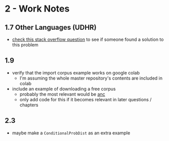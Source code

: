 # 2 - Work Notes

## 1.7 Other Languages (UDHR)

* [check this stack overflow question](https://stackoverflow.com/q/64019113/12578069) to see if someone found a solution to this problem

## 1.9

* verify that the import corpus example works on google colab
  * I'm assuming the whole master repository's contents are included in colab
* include an example of downloading a free corpus 
  * probably the most relevant would be [anc](http://www.anc.org/data/masc/downloads/data-download/)
  * only add code for this if it becomes relevant in later questions / chapters

## 2.3

* maybe make a `ConditionalProbDist` as an extra example
